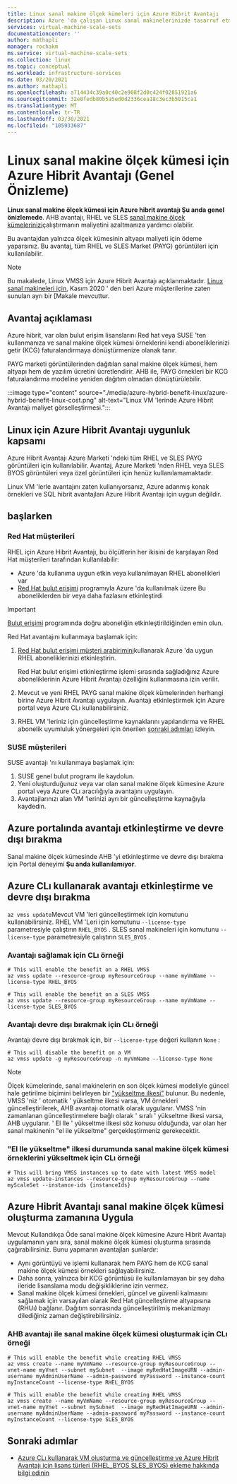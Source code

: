 ```yaml
---
title: Linux sanal makine ölçek kümeleri için Azure Hibrit Avantajı
description: Azure 'da çalışan Linux sanal makinelerinizde tasarruf etmenize yardımcı olmak üzere Azure Hibrit Avantajı sanal makine ölçek kümesine nasıl uygulayabileceğinizi öğrenin.
services: virtual-machine-scale-sets
documentationcenter: ''
author: mathapli
manager: rochakm
ms.service: virtual-machine-scale-sets
ms.collection: linux
ms.topic: conceptual
ms.workload: infrastructure-services
ms.date: 03/20/2021
ms.author: mathapli
ms.openlocfilehash: a714434c39a0c40c2e908f2d0c424f02851921a6
ms.sourcegitcommit: 32e0fedb80b5a5ed0d2336cea18c3ec3b5015ca1
ms.translationtype: MT
ms.contentlocale: tr-TR
ms.lasthandoff: 03/30/2021
ms.locfileid: "105933687"
---
```

# <a name="azure-hybrid-benefit-for-linux-virtual-machine-scale-set-public-preview"></a>Linux sanal makine ölçek kümesi için Azure Hibrit Avantajı (Genel Önizleme)

**Linux sanal makine ölçek kümesi için Azure hibrit avantajı Şu anda genel önizlemede**. AHB avantajı, RHEL ve SLES [sanal makine ölçek kümelerinizi](https://docs.microsoft.com/azure/virtual-machine-scale-sets/overview)çalıştırmanın maliyetini azaltmanıza yardımcı olabilir.

Bu avantajdan yalnızca ölçek kümesinin altyapı maliyeti için ödeme yaparsınız. Bu avantaj, tüm RHEL ve SLES Market (PAYG) görüntüleri için kullanılabilir.


>[!NOTE]
> Bu makalede, Linux VMSS için Azure Hibrit Avantajı açıklanmaktadır. [Linux sanal makineleri için](https://docs.microsoft.com/azure/virtual-machines/linux/azure-hybrid-benefit-linux), Kasım 2020 ' den beri Azure müşterilerine zaten sunulan ayrı bir [Makale mevcuttur.

## <a name="benefit-description"></a>Avantaj açıklaması
Azure hibrit, var olan bulut erişim lisanslarını Red hat veya SUSE 'ten kullanmanıza ve sanal makine ölçek kümesi örneklerini kendi aboneliklerinizi getir (KCG) faturalandırmaya dönüştürmenize olanak tanır. 

PAYG marketi görüntülerinden dağıtılan sanal makine ölçek kümesi, hem altyapı hem de yazılım ücretini ücretlendirir. AHB ile, PAYG örnekleri bir KCG faturalandırma modeline yeniden dağıtım olmadan dönüştürülebilir.

:::image type="content" source="./media/azure-hybrid-benefit-linux/azure-hybrid-benefit-linux-cost.png" alt-text="Linux VM 'lerinde Azure Hibrit Avantajı maliyet görselleştirmesi.":::

## <a name="scope-of-azure-hybrid-benefit-eligibility-for-linux"></a>Linux için Azure Hibrit Avantajı uygunluk kapsamı
Azure Hibrit Avantajı Azure Marketi 'ndeki tüm RHEL ve SLES PAYG görüntüleri için kullanılabilir. Avantaj, Azure Marketi 'nden RHEL veya SLES BYOS görüntüleri veya özel görüntüleri için henüz kullanılamamaktadır.

Linux VM 'lerle avantajını zaten kullanıyorsanız, Azure adanmış konak örnekleri ve SQL hibrit avantajları Azure Hibrit Avantajı için uygun değildir.

## <a name="get-started"></a>başlarken

### <a name="red-hat-customers"></a>Red Hat müşterileri

RHEL için Azure Hibrit Avantajı, bu ölçütlerin her ikisini de karşılayan Red Hat müşterileri tarafından kullanılabilir:

- Azure 'da kullanıma uygun etkin veya kullanılmayan RHEL abonelikleri var
- [Red Hat bulut erişimi](https://www.redhat.com/en/technologies/cloud-computing/cloud-access) programıyla Azure 'da kullanılmak üzere Bu aboneliklerden bir veya daha fazlasını etkinleştirdi

> [!IMPORTANT]
> [Bulut erişimi](https://www.redhat.com/en/technologies/cloud-computing/cloud-access) programında doğru aboneliğin etkinleştirildiğinden emin olun.

Red Hat avantajını kullanmaya başlamak için:

1. [Red Hat bulut erişimi müşteri arabirimini](https://access.redhat.com/management/cloud)kullanarak Azure 'da uygun RHEL aboneliklerinizi etkinleştirin.

   Red Hat bulut erişimi etkinleştirme işlemi sırasında sağladığınız Azure aboneliklerinin Azure Hibrit Avantajı özelliğini kullanmasına izin verilir.
1. Mevcut ve yeni RHEL PAYG sanal makine ölçek kümelerinden herhangi birine Azure Hibrit Avantajı uygulayın. Avantajı etkinleştirmek için Azure portal veya Azure CLı kullanabilirsiniz.
1. RHEL VM 'leriniz için güncelleştirme kaynaklarını yapılandırma ve RHEL abonelik uyumluluk yönergeleri için önerilen [sonraki adımları](https://access.redhat.com/articles/5419341) izleyin.


### <a name="suse-customers"></a>SUSE müşterileri

SUSE avantajı 'nı kullanmaya başlamak için:

1. SUSE genel bulut programı ile kaydolun.
1. Yeni oluşturduğunuz veya var olan sanal makine ölçek kümesine Azure portal veya Azure CLı aracılığıyla avantajını uygulayın.
1. Avantajlarınızı alan VM 'lerinizi ayrı bir güncelleştirme kaynağıyla kaydedin.


## <a name="enable-and-disable-the-benefit-on-azure-portal"></a>Azure portalında avantajı etkinleştirme ve devre dışı bırakma 
Sanal makine ölçek kümesinde AHB 'yi etkinleştirme ve devre dışı bırakma için Portal deneyimi **Şu anda kullanılamıyor**.

## <a name="enable-and-disable-the-benefit-using-azure-cli"></a>Azure CLı kullanarak avantajı etkinleştirme ve devre dışı bırakma

`az vmss update`Mevcut VM 'leri güncelleştirmek için komutunu kullanabilirsiniz. RHEL VM 'Leri için komutunu `--license-type` parametresiyle çalıştırın `RHEL_BYOS` . SLES sanal makineleri için komutunu `--license-type` parametresiyle çalıştırın `SLES_BYOS` .

### <a name="cli-example-to-enable-the-benefit"></a>Avantajı sağlamak için CLı örneği
```azurecli
# This will enable the benefit on a RHEL VMSS
az vmss update --resource-group myResourceGroup --name myVmName --license-type RHEL_BYOS

# This will enable the benefit on a SLES VMSS
az vmss update --resource-group myResourceGroup --name myVmName --license-type SLES_BYOS
```
### <a name="cli-example-to-disable-the-benefit"></a>Avantajı devre dışı bırakmak için CLı örneği
Avantajı devre dışı bırakmak için, bir `--license-type` değeri kullanın `None` :

```azurecli
# This will disable the benefit on a VM
az vmss update -g myResourceGroup -n myVmName --license-type None
```

>[!NOTE]
> Ölçek kümelerinde, sanal makinelerin en son ölçek kümesi modeliyle güncel hale getirilme biçimini belirleyen bir ["yükseltme ilkesi"](https://docs.microsoft.com/azure/virtual-machine-scale-sets/virtual-machine-scale-sets-upgrade-scale-set#how-to-bring-vms-up-to-date-with-the-latest-scale-set-model) bulunur. Bu nedenle, VMSS 'niz ' otomatik ' yükseltme ilkesi varsa, VM örnekleri güncelleştirilerek, AHB avantajı otomatik olarak uygulanır. VMSS 'nin zamanlanan güncelleştirmelere bağlı olarak ' sıralı ' yükseltme ilkesi varsa, AHB uygulanır.
' El Ile ' yükseltme ilkesi söz konusu olduğunda, var olan her sanal makinenin "el ile yükseltme" gerçekleştirmeniz gerekecektir.  

### <a name="cli-example-to-upgrade-virtual-machine-scale-set-instances-in-case-of-manual-upgrade-policy"></a>"El Ile yükseltme" ilkesi durumunda sanal makine ölçek kümesi örneklerini yükseltmek için CLı örneği 
```azurecli
# This will bring VMSS instances up to date with latest VMSS model 
az vmss update-instances --resource-group myResourceGroup --name myScaleSet --instance-ids {instanceIds}
```

## <a name="apply-the-azure-hybrid-benefit-at-virtual-machine-scale-set-create-time"></a>Azure Hibrit Avantajı sanal makine ölçek kümesi oluşturma zamanına Uygula 
Mevcut Kullandıkça Öde sanal makine ölçek kümesine Azure Hibrit Avantajı uygulamanın yanı sıra, sanal makine ölçek kümesi oluşturma sırasında çağırabilirsiniz. Bunu yapmanın avantajları şunlardır:
- Aynı görüntüyü ve işlemi kullanarak hem PAYG hem de KCG sanal makine ölçek kümesi örnekleri sağlayabilirsiniz.
- Daha sonra, yalnızca bir KCG görüntüsü ile kullanılamayan bir şey daha ileride lisanslama modu değişikliklerine izin vermez.
- Sanal makine ölçek kümesi örnekleri, güncel ve güvenli kalmasını sağlamak için varsayılan olarak Red Hat güncelleştirme altyapısına (RHUı) bağlanır. Dağıtım sonrasında güncelleştirilmiş mekanizmayı dilediğiniz zaman değiştirebilirsiniz.

### <a name="cli-example-to-create-virtual-machine-scale-set-with-ahb-benefit"></a>AHB avantajı ile sanal makine ölçek kümesi oluşturmak için CLı örneği
```azurecli
# This will enable the benefit while creating RHEL VMSS
az vmss create --name myVmName --resource-group myResourceGroup --vnet-name myVnet --subnet mySubnet  --image myRedHatImageURN --admin-username myAdminUserName --admin-password myPassword --instance-count myInstanceCount --license-type RHEL_BYOS 

# This will enable the benefit while creating RHEL VMSS
az vmss create --name myVmName --resource-group myResourceGroup --vnet-name myVnet --subnet mySubnet  --image myRedHatImageURN --admin-username myAdminUserName --admin-password myPassword --instance-count myInstanceCount --license-type SLES_BYOS
```

## <a name="next-steps"></a>Sonraki adımlar
* [Azure CLı kullanarak VM oluşturma ve güncelleştirme ve Azure Hibrit Avantajı için lisans türleri (RHEL_BYOS SLES_BYOS) ekleme hakkında bilgi edinin](/cli/azure/vmss)
